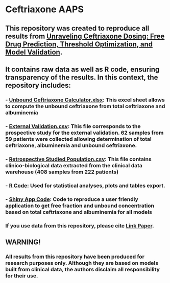 # **Ceftriaxone AAPS**

## This repository was created to reproduce all results from [Unraveling Ceftriaxone Dosing: Free Drug Prediction, Threshold Optimization, and Model Validation](https://doi.org/10.1208/s12248-025-01041-w). 
## It contains raw data as well as R code, ensuring transparency of the results. In this context, the repository includes:

###  - [Unbound Ceftriaxone Calculator.xlsx](https://github.com/ThomasDuflot/Ceftriaxone-AAPS/blob/main/Unbound%20Ceftriaxone%20Calculator.xlsx): This excel sheet allows to compute the unbound ceftriaxone from total ceftriaxone and albuminemia
  
###  - [External Validation.csv](https://github.com/ThomasDuflot/Ceftriaxone-AAPS/blob/main/External%20Validation.csv): This file corresponds to the prospective study for the external validation. 62 samples from 59 patients were collected allowing determination of total ceftriaxone, albuminemia and unbound ceftriaxone.

###  - [Retrospective Studied Population.csv](https://github.com/ThomasDuflot/Ceftriaxone-AAPS/blob/main/Retrospective%20Studied%20Population.csv): This file contains clinico-biological data extracted from the clinical data warehouse (408 samples from 222 patients)
    
###  - [R Code](https://github.com/ThomasDuflot/Ceftriaxone-AAPS/blob/main/R%20Code): Used for statistical analyses, plots and tables export.</h4>

###  - [Shiny App Code](https://github.com/ThomasDuflot/Ceftriaxone-AAPS/blob/main/ShinyApp%20Free%20Fraction): Code to reproduce a user friendly application to get free fraction and unbound concentration based on total ceftriaxone and albuminemia for all models</h4>

### If you use data from this repository, please cite [Link Paper](https://pages.github.com/). 

## **WARNING!**
### All results from this repository have been produced for research purposes only. Although they are based on models built from clinical data, the authors disclaim all responsibility for their use.
